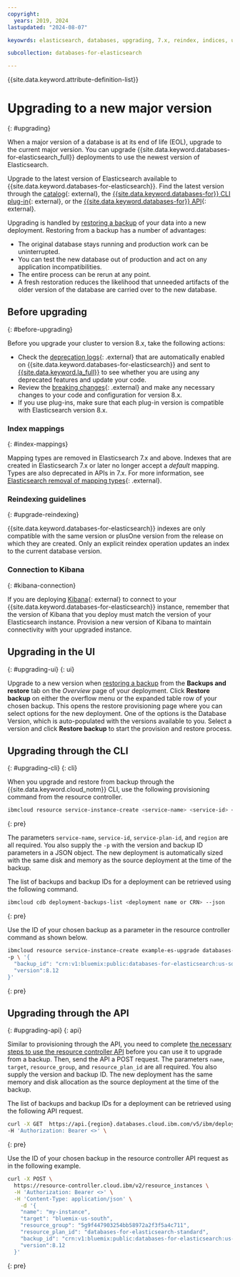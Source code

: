 ```yaml
---
copyright:
  years: 2019, 2024
lastupdated: "2024-08-07"

keyowrds: elasticsearch, databases, upgrading, 7.x, reindex, indices, update user passwords, retrieve user passwords, elasticsearch 7.17, indexes, reindexing, reindex

subcollection: databases-for-elasticsearch

---
```


{{site.data.keyword.attribute-definition-list}}

# Upgrading to a new major version
{: #upgrading}

When a major version of a database is at its end of life (EOL), upgrade to the current major version. You can upgrade {{site.data.keyword.databases-for-elasticsearch_full}} deployments to use the newest version of Elasticsearch.

Upgrade to the latest version of Elasticsearch available to {{site.data.keyword.databases-for-elasticsearch}}. Find the latest version through the [catalog](https://cloud.ibm.com/catalog/services/databases-for-elasticsearch){: external}, the [{{site.data.keyword.databases-for}} CLI plug-in](/docs/databases-cli-plugin?topic=databases-cli-plugin-cdb-reference#deployables-show){: external}, or the [{{site.data.keyword.databases-for}} API](https://cloud.ibm.com/apidocs/cloud-databases-api/cloud-databases-api-v5#listdeployables){: external}.

Upgrading is handled by [restoring a backup](/docs/cloud-databases?topic=cloud-databases-dashboard-backups&interface=ui#restore-backup) of your data into a new deployment. Restoring from a backup has a number of advantages:

- The original database stays running and production work can be uninterrupted.
- You can test the new database out of production and act on any application incompatibilities.
- The entire process can be rerun at any point.
- A fresh restoration reduces the likelihood that unneeded artifacts of the older version of the database are carried over to the new database.

## Before upgrading
{: #before-upgrading}

Before you upgrade your cluster to version 8.x, take the following actions:

- Check the [deprecation logs](https://www.elastic.co/guide/en/elasticsearch/reference/current/logging.html#deprecation-logging){: .external} that are automatically enabled on {{site.data.keyword.databases-for-elasticsearch}} and sent to [{{site.data.keyword.la_full}}](/docs/cloud-databases?topic=cloud-databases-logging) to see whether you are using any deprecated features and update your code.
- Review the [breaking changes](https://www.elastic.co/guide/en/elasticsearch/reference/current/breaking-changes.html){: .external} and make any necessary changes to your code and configuration for version 8.x.
- If you use plug-ins, make sure that each plug-in version is compatible with Elasticsearch version 8.x.

### Index mappings
{: #index-mappings}

Mapping types are removed in Elasticsearch 7.x and above. Indexes that are created in Elasticsearch 7.x or later no longer accept a *default* mapping. Types are also deprecated in APIs in 7.x. For more information, see [Elasticsearch removal of mapping types](https://www.elastic.co/guide/en/elasticsearch/reference/current/removal-of-types.html){: .external}.

### Reindexing guidelines
{: #upgrade-reindexing}

{{site.data.keyword.databases-for-elasticsearch}} indexes are only compatible with the same version or plusOne version from the release on which they are created. Only an explicit reindex operation updates an index to the current database version.

### Connection to Kibana
{: #kibana-connection}

If you are deploying [Kibana](https://www.elastic.co/kibana/){: external} to connect to your {{site.data.keyword.databases-for-elasticsearch}} instance, remember that the version of Kibana that you deploy must match the version of your Elasticsearch instance. Provision a new version of Kibana to maintain connectivity with your upgraded instance.

## Upgrading in the UI
{: #upgrading-ui}
{: ui}

Upgrade to a new version when [restoring a backup](/docs/cloud-databases?topic=cloud-databases-dashboard-backups&interface=ui#restore-backup) from the **Backups and restore** tab on the *Overview* page of your deployment. Click **Restore backup** on either the overflow menu or the expanded table row of your chosen backup. This opens the restore provisioning page where you can select options for the new deployment. One of the options is the Database Version, which is auto-populated with the versions available to you. Select a version and click **Restore backup** to start the provision and restore process.

## Upgrading through the CLI
{: #upgrading-cli}
{: cli}

When you upgrade and restore from backup through the {{site.data.keyword.cloud_notm}} CLI, use the following provisioning command from the resource controller.

```sh
ibmcloud resource service-instance-create <service-name> <service-id> <service-plan-id> <region>
```
{: pre}

The parameters `service-name`, `service-id`, `service-plan-id`, and `region` are all required. You also supply the `-p` with the version and backup ID parameters in a JSON object. The new deployment is automatically sized with the same disk and memory as the source deployment at the time of the backup.

The list of backups and backup IDs for a deployment can be retrieved using the following command.

```sh
ibmcloud cdb deployment-backups-list <deployment name or CRN> --json
```
{: pre}

Use the ID of your chosen backup as a parameter in the resource controller command as shown below.

```sh
ibmcloud resource service-instance-create example-es-upgrade databases-for-elasticsearch standard us-south \
-p \ '{
  "backup_id": "crn:v1:bluemix:public:databases-for-elasticsearch:us-south:a/54e8ffe85dcedf470db5b5ee6ac4a8d8:1b8f53db-fc2d-4e24-8470-f82b15c71717:backup:06392e97-df90-46d8-98e8-cb67e9e0a8e6",
  "version":8.12
}'
```
{: pre}

## Upgrading through the API
{: #upgrading-api}
{: api}

Similar to provisioning through the API, you need to complete [the necessary steps to use the resource controller API](/docs/databases-for-elasticsearch?topic=databases-for-elasticsearch-provisioning&interface=api) before you can use it to upgrade from a backup. Then, send the API a POST request. The parameters `name`, `target`, `resource_group`, and `resource_plan_id` are all required. You also supply the version and backup ID. The new deployment has the same memory and disk allocation as the source deployment at the time of the backup.

The list of backups and backup IDs for a deployment can be retrieved using the following API request.

```sh
curl -X GET  https://api.{region}.databases.cloud.ibm.com/v5/ibm/deployments/{id}/backups  
-H 'Authorization: Bearer <>' \
```
{: pre}

Use the ID of your chosen backup in the resource controller API request as in the following example.

```sh
curl -X POST \
  https://resource-controller.cloud.ibm/v2/resource_instances \
  -H 'Authorization: Bearer <>' \
  -H 'Content-Type: application/json' \
    -d '{
    "name": "my-instance",
    "target": "bluemix-us-south",
    "resource_group": "5g9f447903254bb58972a2f3f5a4c711",
    "resource_plan_id": "databases-for-elasticsearch-standard",
    "backup_id": "crn:v1:bluemix:public:databases-for-elasticsearch:us-south:a/54e8ffe85dcedf470db5b5ee6ac4a8d8:1b8f53db-fc2d-4e24-8470-f82b15c71717:backup:06392e97-df90-46d8-98e8-cb67e9e0a8e6",
    "version":8.12
  }'
```
{: pre}
